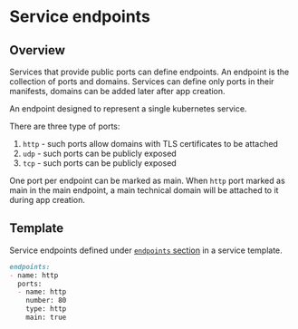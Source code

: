 # Service endpoints

## Overview

Services that provide public ports can define endpoints. An endpoint is the collection of ports and domains. Services can define only ports in their manifests, domains can be added later after app creation.

An endpoint designed to represent a single kubernetes service. 

There are three type of ports:

1. `http` - such ports allow domains with TLS certificates to be attached
2. `udp` - such ports can be publicly exposed
3. `tcp` - such ports can be publicly exposed

One port per endpoint can be marked as main. When `http` port marked as main in the main endpoint, a main technical domain will be attached to it during app creation.

## Template

Service endpoints defined under [`endpoints` section](template.md#endpoints) in a service template.

```markdown
endpoints:
- name: http
  ports:
  - name: http
    number: 80
    type: http
    main: true
```
